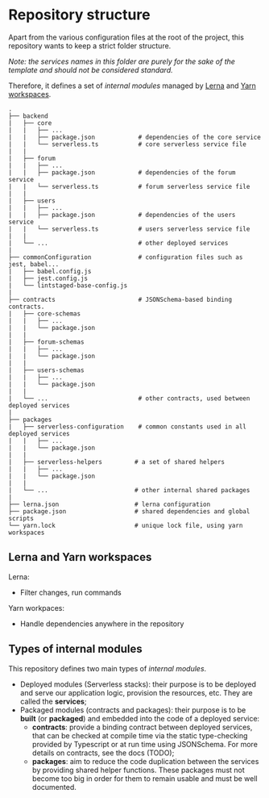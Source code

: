 # Repository structure

Apart from the various configuration files at the root of the project, this repository wants to keep a strict folder structure.

_Note: the services names in this folder are purely for the sake of the template and should not be considered standard._

Therefore, it defines a set of _internal modules_ managed by [Lerna](https://lerna.js.org/) and [Yarn workspaces](https://classic.yarnpkg.com/lang/en/docs/workspaces/).

```
.
├── backend
|   ├── core
|   |   ├── ...
|   |   ├── package.json            # dependencies of the core service
|   |   └── serverless.ts           # core serverless service file
|   |
|   ├── forum
|   |   ├── ...
|   |   ├── package.json            # dependencies of the forum service
|   |   └── serverless.ts           # forum serverless service file
|   |
|   ├── users
|   |   ├── ...
|   |   ├── package.json            # dependencies of the users service
|   |   └── serverless.ts           # users serverless service file
|   |
|   └── ...                         # other deployed services
|
├── commonConfiguration             # configuration files such as jest, babel...
|   ├── babel.config.js
|   ├── jest.config.js
|   └── lintstaged-base-config.js
|
├── contracts                       # JSONSchema-based binding contracts.
|   ├── core-schemas
|   |   ├── ...
|   |   └── package.json
|   |
|   ├── forum-schemas
|   |   ├── ...
|   |   └── package.json
|   |
|   ├── users-schemas
|   |   ├── ...
|   |   └── package.json
|   |
|   └── ...                         # other contracts, used between deployed services
|
├── packages
|   ├── serverless-configuration    # common constants used in all deployed services
|   |   ├── ...
|   |   └── package.json
|   |
|   ├── serverless-helpers         # a set of shared helpers
|   |   ├── ...
|   |   └── package.json
|   |
|   └── ...                        # other internal shared packages
|
├── lerna.json                     # lerna configuration
├── package.json                   # shared dependencies and global scripts
└── yarn.lock                      # unique lock file, using yarn workspaces

```

## Lerna and Yarn workspaces

Lerna:

- Filter changes, run commands

Yarn workpaces:

- Handle dependencies anywhere in the repository

## Types of internal modules

This repository defines two main types of _internal modules_.

- Deployed modules (Serverless stacks): their purpose is to be deployed and serve our application logic, provision the resources, etc. They are called the **services**;
- Packaged modules (contracts and packages): their purpose is to be **built** (or **packaged**) and embedded into the code of a deployed service:
  - **contracts**: provide a binding contract between deployed services, that can be checked at compile time via the static type-checking provided by Typescript or at run time using JSONSchema. For more details on contracts, see the docs (TODO);
  - **packages**: aim to reduce the code duplication between the services by providing shared helper functions. These packages must not become too big in order for them to remain usable and must be well documented.
